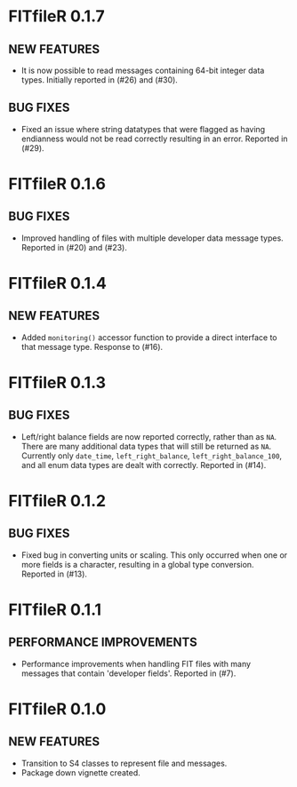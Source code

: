 # FITfileR 0.1.7

## NEW FEATURES

* It is now possible to read messages containing 64-bit integer data types.
Initially reported in (#26) and (#30).

## BUG FIXES

* Fixed an issue where string datatypes that were flagged as having endianness
would not be read correctly resulting in an error.  Reported in (#29).

# FITfileR 0.1.6

## BUG FIXES

* Improved handling of files with multiple developer data message types.
Reported in (#20) and (#23).

# FITfileR 0.1.4

## NEW FEATURES

* Added `monitoring()` accessor function to provide a direct interface to
that message type. Response to (#16).

# FITfileR 0.1.3

## BUG FIXES

* Left/right balance fields are now reported correctly, rather than as `NA`.
There are many additional data types that will still be returned as `NA`.
Currently only `date_time`, `left_right_balance`, `left_right_balance_100`,
and all enum data types are dealt with correctly. Reported in (#14).

# FITfileR 0.1.2

## BUG FIXES

* Fixed bug in converting units or scaling.  This only occurred when one 
or more fields is a character, resulting in a global type conversion.
Reported in (#13).

# FITfileR 0.1.1

## PERFORMANCE IMPROVEMENTS

* Performance improvements when handling FIT files with many messages that
contain 'developer fields'.  Reported in (#7).

# FITfileR 0.1.0

## NEW FEATURES

* Transition to S4 classes to represent file and messages.
* Package down vignette created.